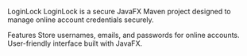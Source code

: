 LoginLock
LoginLock is a secure JavaFX Maven project designed to manage online account credentials securely.

Features
Store usernames, emails, and passwords for online accounts.
User-friendly interface built with JavaFX.
